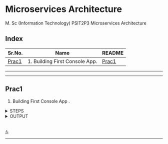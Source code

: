 # Microservices Architecture

M. Sc (Information Technology)
PSIT2P3 Microservices Architecture



## Index

| Sr.No. | Name | README |
| --- | --- | --- |
| [Prac1](/MscIT/Semester%202/BigDataAnalytics/Practical%201/) | 1. Building First Console App. | [Prac1](#prac1) |



******************
---------------------

## Prac1

1. Building First Console App .


<details>
<summary>STEPS</summary>



***.Net SDK Download Link:***
<br>
https://dotnet.microsoft.com/learn/dotnet/hello-world-tutorial/install

Steps:

1. Download and install
    - To start building .NET apps you just need to download and install the .NET SDK (Software Development Kit).

2. Check everything installed correctly
    - Once you've installed, open a new command prompt and run the following command:
        ```
        dotnet
        ```


    - <img src="https://user-images.githubusercontent.com/88243315/221396880-b7c9e8a9-46c7-4c37-a8a8-57596a66cf5e.png" width="600px"   alt ="MA_prac1_1">

3. Create your app
    - In your command prompt, run the following commands:
        ```
        dotnet new console -o myApp
        ```
        ```
        cd myApp
        ```
	
    - <img src="https://user-images.githubusercontent.com/88243315/221396891-29cca43e-ecd5-4f0e-aa8e-c2df2cd083ed.png" width="600px"   alt ="MA_prac1_2">

    - The main file in the myApp folder is Program.cs. By default, it already contains the necessary code to write "Hello World!" to the Console.

    - `Program.cs` Code

        ```cs
        using System;
        namespace myApp
        {
            class Program
            {
                static void Main(string[] args)
                {
                    Console.WriteLine("Hello World!");
                }
            }
        }
        ```

4. Run your app
    - In your command prompt, run the following command:
        ```
        dotnet run
        ```


    
    - <img src="https://user-images.githubusercontent.com/88243315/221396899-642b64c2-dcb6-43ae-8967-8974e80093c8.png" width="600px"  alt ="MA_prac1_3">


5. To Change Content/output of program open `Program.cs` and do necessary changes

6. After Changes save file and in ***CMD*** run following command to ***restore changes***
    ```
    dotnet restore
    ```
<br>

********************

## Print even odd number from 1 to 30

Code:

```cs
using System;
using System.Collections.Generic;
using System.Linq;
using System.Text;

namespace myevenodd
{    
    class Program
    {
        static void Main(string[] args)
        {
            int i     = 0;
		    Console.WriteLine("Print even odd number from 1 to 30");
		    Console.WriteLine("\nNinad Karlekar 22306A1012");

            Console.WriteLine("\nEven Numbers :");
            for (i = 1; i <= 30; i++)
            {   
                if( i%2 == 0 )
                {
                    Console.Write(i + " ");
                }
            }
            Console.WriteLine("\nOdd Numbers :");
            for (i = 1; i <= 30; i++)
            {
                if (i % 2 != 0)
                {
                    Console.Write(i + " ");
                }
            }
            Console.WriteLine();
        }
    }
}
```

</details>



<details>
<summary>OUTPUT</summary>

<img src="https://user-images.githubusercontent.com/88243315/221396904-9e2ca734-06bd-4be4-8f14-291d8c480e14.png" width="600px" alt ="MA_prac1_4"> 
<img src="https://user-images.githubusercontent.com/88243315/221396909-cf2d7474-bda7-4a47-8ec8-c0ba0cc1e5d7.png" width="600px" alt ="MA_prac1_5"> 


</details>

<br>

[🔝](#index)

**************









<!-- 
## Index

| Sr.No. | Name | ReadME |
| --- | --- | --- |
| [Prac1A-i](/MscIT/Semester%202/BigDataAnalytics/) <br> [Prac1A-ii](/MscIT/Semester%201/Soft_Computing_Techniques/Practical%201/)| 1A-i. Design a **simple linear neural network** model. <br> 1A-ii. Calculate the **output** of **neural net** for given data. | [Prac1A-i](#prac1a-i) <br>  [Prac1A-ii](#prac1a-ii) | 

*************************
***********************

<BR>

## Prac1A-i

- 1A-i. Heading .

```python

```

<details>
<summary>OUTPUT</summary>

![]()
![]()



</details>


[🔝](#index)

**************


**************

### [Go To Top](#soft-computing-techniques)
 -->
